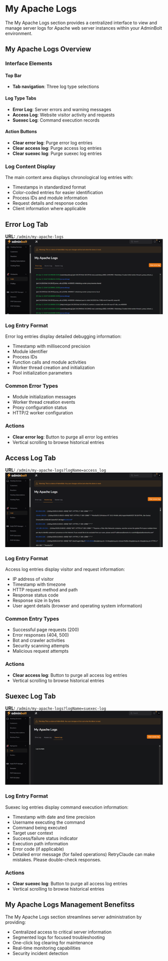 # My Apache Logs

The My Apache Logs section provides a centralized interface to view and manage server logs for Apache web server instances within your AdminBolt environment.

## My Apache Logs Overview

### Interface Elements

#### Top Bar
- **Tab navigation**: Three log type selections

#### Log Type Tabs
- **Error Log**: Server errors and warning messages
- **Access Log**: Website visitor activity and requests
- **Suexec Log**: Command execution records

#### Action Buttons
- **Clear error log**: Purge error log entries
- **Clear access log**: Purge access log entries
- **Clear suexec log**: Purge suexec log entries

### Log Content Display
The main content area displays chronological log entries with:
- Timestamps in standardized format
- Color-coded entries for easier identification
- Process IDs and module information
- Request details and response codes
- Client information where applicable

## Error Log Tab

**URL:** `/admin/my-apache-logs`
![My Apache Logs Error Log Tab Interface](/screenshots/admin-my-apache-logs.png)

### Log Entry Format
Error log entries display detailed debugging information:
- Timestamp with millisecond precision
- Module identifier
- Process IDs
- Function calls and module activities
- Worker thread creation and initialization
- Pool initialization parameters

### Common Error Types
- Module initialization messages
- Worker thread creation events
- Proxy configuration status
- HTTP/2 worker configuration

### Actions
- **Clear error log**: Button to purge all error log entries
- Vertical scrolling to browse historical entries

## Access Log Tab

**URL:** `/admin/my-apache-logs?logName=access_log`
![My Apache Logs Access Log Tab Interface](/screenshots/admin-my-apache-logs-access-log.png)

### Log Entry Format
Access log entries display visitor and request information:
- IP address of visitor
- Timestamp with timezone
- HTTP request method and path
- Response status code
- Response size in bytes
- User agent details (browser and operating system information)

### Common Entry Types
- Successful page requests (200)
- Error responses (404, 500)
- Bot and crawler activities
- Security scanning attempts
- Malicious request attempts

### Actions
- **Clear access log**: Button to purge all access log entries
- Vertical scrolling to browse historical entries

## Suexec Log Tab
**URL:** `/admin/my-apache-logs?logName=suexec-log`
![My Apache Logs Suexec Log Tab Interface](/screenshots/admin-my-apache-logs-suexec-log.png)

### Log Entry Format
Suexec log entries display command execution information:
- Timestamp with date and time precision
- Username executing the command
- Command being executed
- Target user context
- Success/failure status indicator
- Execution path information
- Error code (if applicable)
- Detailed error message (for failed operations)
  RetryClaude can make mistakes. Please double-check responses.

### Actions
- **Clear suexec log**: Button to purge all access log entries
- Vertical scrolling to browse historical entries

## My Apache Logs Management Benefitss
The My Apache Logs section streamlines server administration by providing:
- Centralized access to critical server information
- Segmented logs for focused troubleshooting
- One-click log clearing for maintenance
- Real-time monitoring capabilities
- Security incident detection